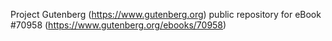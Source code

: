 Project Gutenberg (https://www.gutenberg.org) public repository for
eBook #70958 (https://www.gutenberg.org/ebooks/70958)
